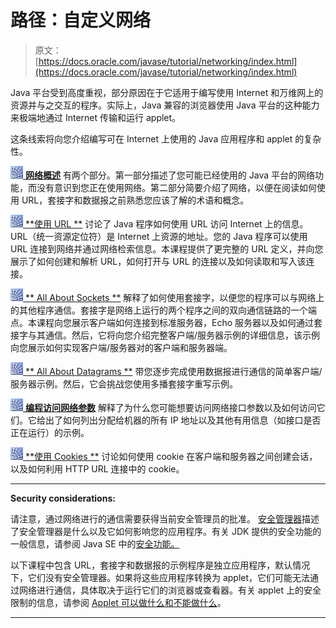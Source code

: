 # 路径：自定义网络

> 原文： [https://docs.oracle.com/javase/tutorial/networking/index.html](https://docs.oracle.com/javase/tutorial/networking/index.html)

Java 平台受到高度重视，部分原因在于它适用于编写使用 Internet 和万维网上的资源并与之交互的程序。实际上，Java 兼容的浏览器使用 Java 平台的这种能力来极端地通过 Internet 传输和运行 applet。

这条线索将向您介绍编写可在 Internet 上使用的 Java 应用程序和 applet 的复杂性。

[![Trail icon](img/b929e6c2f9f6c31f7b36a0212d7f1fef.jpg) **网络概述**](overview/index.html) 有两个部分。第一部分描述了您可能已经使用的 Java 平台的网络功能，而没有意识到您正在使用网络。第二部分简要介绍了网络，以便在阅读如何使用 URL，套接字和数据报之前熟悉您应该了解的术语和概念。

[![Trail icon](img/b929e6c2f9f6c31f7b36a0212d7f1fef.jpg) **使用 URL **](urls/index.html) 讨论了 Java 程序如何使用 URL 访问 Internet 上的信息。 URL（统一资源定位符）是 Internet 上资源的地址。您的 Java 程序可以使用 URL 连接到网络并通过网络检索信息。本课程提供了更完整的 URL 定义，并向您展示了如何创建和解析 URL，如何打开与 URL 的连接以及如何读取和写入该连接。

[![Trail icon](img/b929e6c2f9f6c31f7b36a0212d7f1fef.jpg) ** All About Sockets **](sockets/index.html) 解释了如何使用套接字，以便您的程序可以与网络上的其他程序通信。套接字是网络上运行的两个程序之间的双向通信链路的一个端点。本课程向您展示客户端如何连接到标准服务器，Echo 服务器以及如何通过套接字与其通信。然后，它将向您介绍完整客户端/服务器示例的详细信息，该示例向您展示如何实现客户端/服务器对的客户端和服务器端。

[![Trail icon](img/b929e6c2f9f6c31f7b36a0212d7f1fef.jpg) ** All About Datagrams **](datagrams/index.html) 带您逐步完成使用数据报进行通信的简单客户端/服务器示例。然后，它会挑战您使用多播套接字重写示例。

[![Trail icon](img/b929e6c2f9f6c31f7b36a0212d7f1fef.jpg) **编程访问网络参数**](nifs/index.html) 解释了为什么您可能想要访问网络接口参数以及如何访问它们。它给出了如何列出分配给机器的所有 IP 地址以及其他有用信息（如接口是否正在运行）的示例。

[![Trail icon](img/b929e6c2f9f6c31f7b36a0212d7f1fef.jpg) **使用 Cookies **](cookies/index.html) 讨论如何使用 cookie 在客户端和服务器之间创建会话，以及如何利用 HTTP URL 连接中的 cookie。

* * *

**Security considerations:** 

请注意，通过网络进行的通信需要获得当前安全管理员的批准。 [安全管理器](../essential/environment/security.html)描述了安全管理器是什么以及它如何影响您的应用程序。有关 JDK 提供的安全功能的一般信息，请参阅 Java SE 中的[安全功能。](../security/index.html)

以下课程中包含 URL，套接字和数据报的示例程序是独立应用程序，默认情况下，它们没有安全管理器。如果将这些应用程序转换为 applet，它们可能无法通过网络进行通信，具体取决于运行它们的浏览器或查看器。有关 applet 上的安全限制的信息，请参阅 [Applet 可以做什么和不能做什么](../deployment/applet/security.html)。

* * *